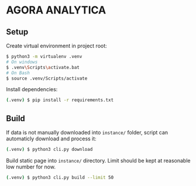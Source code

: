 # AGORA ANALYTICA

## Setup
Create virtual environment in project root:
```bash
$ python3 -m virtualenv .venv
# On windows
$ .venv\Scripts\activate.bat
# On Bash
$ source .venv/Scripts/activate
```

Install dependencies:
```bash
(.venv) $ pip install -r requirements.txt
```

## Build
If data is not manually downloaded into `instance/` folder, script can automaticly download and process it:
```bash
(.venv) $ python3 cli.py download
```

Build static page into `instance/` directory. Limit should be kept at reasonable low number for now.
```bash
(.venv) $ python3 cli.py build --limit 50
```
